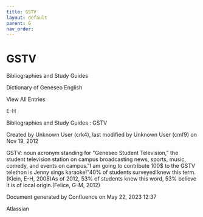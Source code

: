 ```yaml
---
title: GSTV
layout: default
parent: G
nav_order:
---
```


# GSTV

Bibliographies and Study Guides

Dictionary of Geneseo English

View All Entries

E-H

Bibliographies and Study Guides : GSTV

Created by  Unknown User (crk4), last modified by  Unknown User (cmf9) on Nov 19, 2012

GSTV: noun acronym standing for &quot;Geneseo Student Television,&quot; the student television station on campus broadcasting news, sports, music, comedy, and events on campus.&quot;I am going to contribute 100$ to the GSTV telethon is Jenny sings karaoke!&quot;40% of students surveyed knew this term.(Klein, E-H, 2008)As of 2012, 53% of students knew this word, 53% believe it is of local origin.(Felice, G-M, 2012)

Document generated by Confluence on May 22, 2023 12:37

Atlassian
